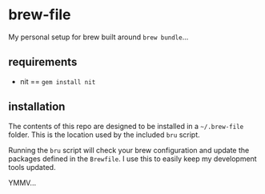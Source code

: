 # brew-file

My personal setup for brew built around `brew bundle`...

## requirements

- nit == `gem install nit`

## installation

The contents of this repo are designed to be installed in a `~/.brew-file` folder.  This is the location used by the included `bru` script.

Running the `bru` script will check your brew configuration and update the packages defined in the `Brewfile`.  I use this to easily keep my development tools updated.

YMMV...
